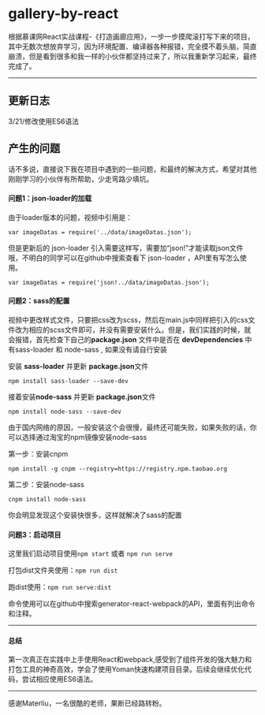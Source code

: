 # gallery-by-react

根据慕课网React实战课程-《打造画廊应用》，一步一步摸爬滚打写下来的项目，其中无数次想放弃学习，因为环境配置、编译器各种报错，完全摸不着头脑，简直崩溃，但是看到很多和我一样的小伙伴都坚持过来了，所以我重新学习起来，最终完成了。

----------


## 更新日志
3/21/修改使用ES6语法

## 产生的问题
话不多说，直接说下我在项目中遇到的一些问题，和最终的解决方式，希望对其他刚刚学习的小伙伴有所帮助，少走弯路少填坑。
#### 问题1：json-loader的加载
由于loader版本的问题，视频中引用是：

```
var imageDatas = require('../data/imageDatas.json');
```
但是更新后的 json-loader 引入需要这样写，需要加“json!”才能读取json文件哦，不明白的同学可以在github中搜索查看下 json-loader ，API里有写怎么使用。

```
var imageDatas = require('json!../data/imageDatas.json');
```
#### 问题2：sass的配置
视频中更改样式文件，只要把css改为scss，然后在main.js中同样把引入的css文件改为相应的scss文件即可，并没有需要安装什么。但是，我们实践的时候，就会报错，首先检查下自己的**package.json** 文件中是否在 **devDependencies** 中有sass-loader 和 node-sass , 如果没有请自行安装

安装 **sass-loader** 并更新 **package.json**文件

```
npm install sass-loader --save-dev
```

接着安装**node-sass** 并更新 **package.json**文件
```
npm install node-sass --save-dev
```
由于国内网络的原因，一般安装这个会很慢，最终还可能失败，如果失败的话，你可以选择通过淘宝的npm镜像安装node-sass

第一步：安装cnpm
```
npm install -g cnpm --registry=https://registry.npm.taobao.org
```
第二步：安装node-sass

```
cnpm install node-sass  
```
你会明显发现这个安装快很多，这样就解决了sass的配置

#### 问题3：启动项目

这里我们启动项目使用`npm start` 或者 `npm run serve`

打包dist文件夹使用：`npm run dist`

跑dist使用：`npm run serve:dist`

命令使用可以在github中搜索generator-react-webpack的API，里面有列出命令和注释。

----------

#### 总结

第一次真正在实践中上手使用React和webpack,感受到了组件开发的强大魅力和打包工具的神奇高效，学会了使用Yoman快速构建项目目录。后续会继续优化代码，尝试相应使用ES6语法。

----------
感谢Materliu，一名很酷的老师，果断已经路转粉。
